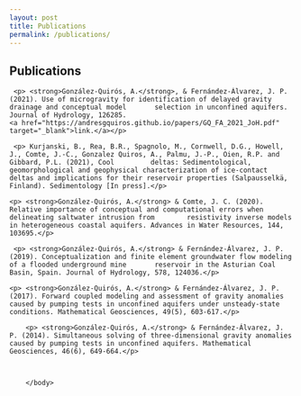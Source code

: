 ```yaml
---
layout: post
title: Publications
permalink: /publications/
---
```



<html>
	<body>
		
<h2> Publications </h2>
 
      
     <p> <strong>González-Quirós, A.</strong>, & Fernández-Álvarez, J. P. (2021). Use of microgravity for identification of delayed gravity drainage and conceptual model 		selection in unconfined aquifers. Journal of Hydrology, 126285.
    <a href="https://andresgquiros.github.io/papers/GQ_FA_2021_JoH.pdf" target="_blank">link.</a></p>
		
	 <p> Kurjanski, B., Rea, B.R., Spagnolo, M., Cornwell, D.G., Howell, J., Comte, J.-C., Gonzalez Quiros, A., Palmu, J.-P., Oien, R.P. and Gibbard, P.L. (2021), Cool 		deltas: Sedimentological, geomorphological and geophysical characterization of ice-contact deltas and implications for their reservoir properties (Salpausselkä, 		Finland). Sedimentology [In press].</p>

    <p> <strong>González-Quirós, A.</strong> & Comte, J. C. (2020). Relative importance of conceptual and computational errors when delineating saltwater intrusion from 		resistivity inverse models in heterogeneous coastal aquifers. Advances in Water Resources, 144, 103695.</p>
		
     <p> <strong>González-Quirós, A.</strong> & Fernández-Álvarez, J. P. (2019). Conceptualization and finite element groundwater flow modeling of a flooded underground mine 		reservoir in the Asturian Coal Basin, Spain. Journal of Hydrology, 578, 124036.</p>
		
	<p> <strong>González-Quirós, A.</strong> & Fernández-Álvarez, J. P. (2017). Forward coupled modeling and assessment of gravity anomalies caused by pumping tests in unconfined aquifers under unsteady-state conditions. Mathematical Geosciences, 49(5), 603-617.</p>
		
		<p> <strong>González-Quirós, A.</strong> & Fernández-Álvarez, J. P. (2014). Simultaneous solving of three-dimensional gravity anomalies caused by pumping tests in unconfined aquifers. Mathematical Geosciences, 46(6), 649-664.</p>
		
		
		
		</body>
		
</html>
